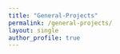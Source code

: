 ```yaml
---
title: "General-Projects"
permalink: /general-projects/
layout: single
author_profile: true
---
```


